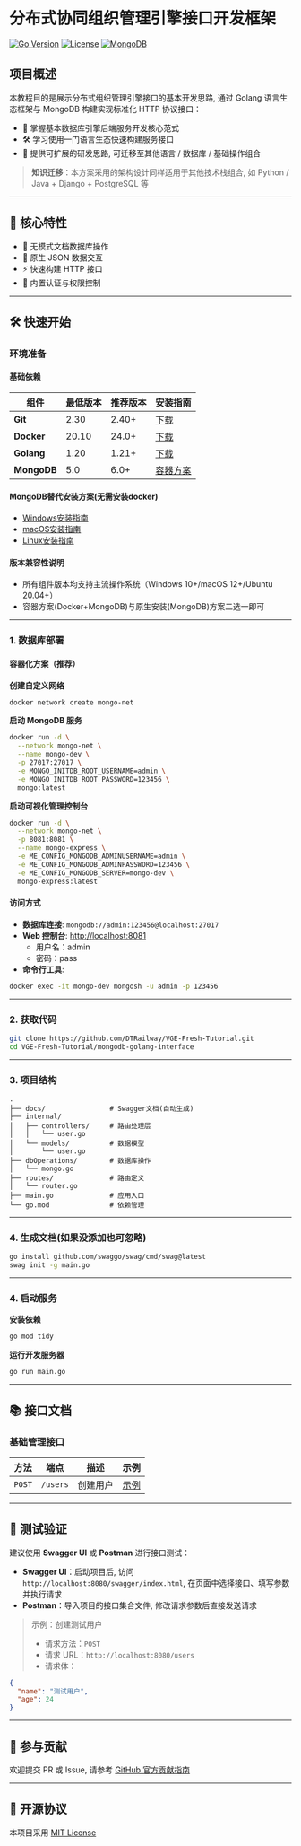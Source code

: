 # 分布式协同组织管理引擎接口开发框架

[![Go Version](https://img.shields.io/badge/go-1.20+-00ADD8?logo=go&logoColor=white)](go.mod)
[![License](https://img.shields.io/badge/license-MIT-blue)](LICENSE)
[![MongoDB](https://img.shields.io/badge/MongoDB-5.0+-47A248?logo=mongodb&logoColor=white)](https://www.mongodb.com)

## 项目概述

本教程目的是展示分布式组织管理引擎接口的基本开发思路, 通过 Golang 语言生态框架与 MongoDB 构建实现标准化 HTTP 协议接口：

- 🧠 掌握基本数据库引擎后端服务开发核心范式
- 🛠️ 学习使用一门语言生态快速构建服务接口
- 🔄 提供可扩展的研发思路, 可迁移至其他语言 / 数据库 / 基础操作组合

> **知识迁移**：本方案采用的架构设计同样适用于其他技术栈组合, 如 Python / Java + Django + PostgreSQL 等

---

## 🌟 核心特性

- 🚀 无模式文档数据库操作
- 🔗 原生 JSON 数据交互
- ⚡️ 快速构建 HTTP 接口
- 🔐 内置认证与权限控制

---

## 🛠️ 快速开始

### 环境准备

#### 基础依赖
| 组件        | 最低版本 | 推荐版本 | 安装指南 |
|-------------|----------|----------|----------|
| **Git**     | 2.30     | 2.40+    | [下载](https://git-scm.com/downloads) |
| **Docker**  | 20.10    | 24.0+    | [下载](https://docs.docker.com/get-docker/) |
| **Golang**  | 1.20     | 1.21+    | [下载](https://go.dev/dl/) |
| **MongoDB** | 5.0      | 6.0+     | [容器方案](#1-数据库部署) |

#### MongoDB替代安装方案(无需安装docker)
- [Windows安装指南](https://www.mongodb.com/docs/manual/tutorial/install-mongodb-on-windows/)
- [macOS安装指南](https://www.mongodb.com/docs/manual/tutorial/install-mongodb-on-os-x/)
- [Linux安装指南](https://www.mongodb.com/docs/manual/administration/install-on-linux/)

#### 版本兼容性说明
- 所有组件版本均支持主流操作系统（Windows 10+/macOS 12+/Ubuntu 20.04+）
- 容器方案(Docker+MongoDB)与原生安装(MongoDB)方案二选一即可

---

### 1. 数据库部署

#### 容器化方案（推荐）

**创建自定义网络**
```bash
docker network create mongo-net
```

**启动 MongoDB 服务**
```bash
docker run -d \
  --network mongo-net \
  --name mongo-dev \
  -p 27017:27017 \
  -e MONGO_INITDB_ROOT_USERNAME=admin \
  -e MONGO_INITDB_ROOT_PASSWORD=123456 \
  mongo:latest
```

**启动可视化管理控制台**
```bash
docker run -d \
  --network mongo-net \
  -p 8081:8081 \
  --name mongo-express \
  -e ME_CONFIG_MONGODB_ADMINUSERNAME=admin \
  -e ME_CONFIG_MONGODB_ADMINPASSWORD=123456 \
  -e ME_CONFIG_MONGODB_SERVER=mongo-dev \
  mongo-express:latest
```

#### 访问方式
- **数据库连接**: `mongodb://admin:123456@localhost:27017`
- **Web 控制台**: [http://localhost:8081](http://localhost:8081)
  - 用户名：admin
  - 密码：pass
- **命令行工具**:
```bash
docker exec -it mongo-dev mongosh -u admin -p 123456
```

---

### 2. 获取代码
```bash
git clone https://github.com/DTRailway/VGE-Fresh-Tutorial.git
cd VGE-Fresh-Tutorial/mongodb-golang-interface
```

---
### 3. 项目结构
```
.
├── docs/                # Swagger文档(自动生成)
├── internal/
│   ├── controllers/     # 路由处理层
│   │   └── user.go      
│   └── models/          # 数据模型
│       └── user.go      
├── dbOperations/        # 数据库操作
│   └── mongo.go         
├── routes/              # 路由定义
│   └── router.go        
├── main.go              # 应用入口
└── go.mod               # 依赖管理
```


---
### 4. 生成文档(如果没添加也可忽略)
```bash
go install github.com/swaggo/swag/cmd/swag@latest
swag init -g main.go
```

---

### 4. 启动服务

**安装依赖**
```bash
go mod tidy
```

**运行开发服务器**
```bash
go run main.go
```

---

## 📚 接口文档

### 基础管理接口

| 方法     | 端点         | 描述     | 示例     |
|----------|--------------|----------|----------|
| `POST`   | `/users`     | 创建用户 | [示例](#) |

---

## 🧪 测试验证

建议使用 **Swagger UI** 或 **Postman** 进行接口测试：

- **Swagger UI**：启动项目后, 访问 `http://localhost:8080/swagger/index.html`, 在页面中选择接口、填写参数并执行请求
- **Postman**：导入项目的接口集合文件, 修改请求参数后直接发送请求

> 示例：创建测试用户
> - 请求方法：`POST`
> - 请求 URL：`http://localhost:8080/users`
> - 请求体：
```json
{
  "name": "测试用户",
  "age": 24
}
```

---

## 🤝 参与贡献

欢迎提交 PR 或 Issue, 请参考 [GitHub 官方贡献指南](https://docs.github.com/zh/contributing)

---

## 📜 开源协议

本项目采用 [MIT License](https://opensource.org/licenses/MIT)